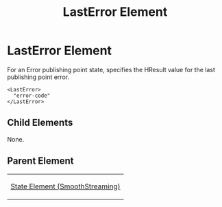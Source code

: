 ﻿---
title: LastError Element
TOCTitle: LastError Element
ms:assetid: 50c1c6b4-0944-4be1-9526-a19c8fd70240
ms:mtpsurl: https://msdn.microsoft.com/en-us/library/Hh547039(v=VS.90)
ms:contentKeyID: 37836880
ms.date: 05/02/2012
mtps_version: v=VS.90
---

# LastError Element

For an Error publishing point state, specifies the HResult value for the last publishing point error.

    <LastError>
      "error-code"
    </LastError>

## Child Elements

None.

## Parent Element

<table>
<colgroup>
<col style="width: 100%" />
</colgroup>
<tbody>
<tr class="odd">
<td><p><a href="state-element-smoothstreaming.md">State Element (SmoothStreaming)</a></p></td>
</tr>
</tbody>
</table>

